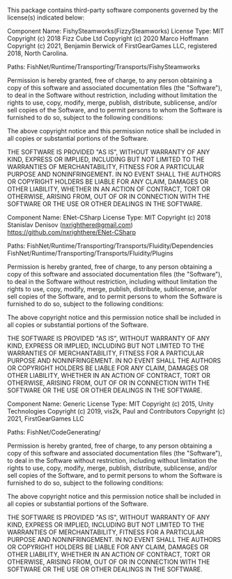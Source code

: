 This package contains third-party software components governed by the license(s) indicated below:


Component Name: FishySteamworks(FizzySteamworks)
License Type: MIT
Copyright (c) 2018 Fizz Cube Ltd
Copyright (c) 2020 Marco Hoffmann
Copyright (c) 2021, Benjamin Berwick of FirstGearGames LLC, registered 2018, North Carolina.

Paths:	FishNet/Runtime/Transporting/Transports/FishySteamworks

Permission is hereby granted, free of charge, to any person obtaining a copy
of this software and associated documentation files (the "Software"), to deal
in the Software without restriction, including without limitation the rights
to use, copy, modify, merge, publish, distribute, sublicense, and/or sell
copies of the Software, and to permit persons to whom the Software is
furnished to do so, subject to the following conditions:

The above copyright notice and this permission notice shall be included in
all copies or substantial portions of the Software.

THE SOFTWARE IS PROVIDED "AS IS", WITHOUT WARRANTY OF ANY KIND, EXPRESS OR
IMPLIED, INCLUDING BUT NOT LIMITED TO THE WARRANTIES OF MERCHANTABILITY,
FITNESS FOR A PARTICULAR PURPOSE AND NONINFRINGEMENT. IN NO EVENT SHALL THE
AUTHORS OR COPYRIGHT HOLDERS BE LIABLE FOR ANY CLAIM, DAMAGES OR OTHER
LIABILITY, WHETHER IN AN ACTION OF CONTRACT, TORT OR OTHERWISE, ARISING FROM,
OUT OF OR IN CONNECTION WITH THE SOFTWARE OR THE USE OR OTHER DEALINGS IN
THE SOFTWARE.



Component Name: ENet-CSharp
License Type: MIT
Copyright (c) 2018 Stanislav Denisov (nxrighthere@gmail.com)
https://github.com/nxrighthere/ENet-CSharp

Paths:	FishNet/Runtime/Transporting/Transports/Fluidity/Dependencies
	FishNet/Runtime/Transporting/Transports/Fluidity/Plugins

Permission is hereby granted, free of charge, to any person obtaining a copy
of this software and associated documentation files (the "Software"), to deal
in the Software without restriction, including without limitation the rights
to use, copy, modify, merge, publish, distribute, sublicense, and/or sell
copies of the Software, and to permit persons to whom the Software is
furnished to do so, subject to the following conditions:

The above copyright notice and this permission notice shall be included in
all copies or substantial portions of the Software.

THE SOFTWARE IS PROVIDED "AS IS", WITHOUT WARRANTY OF ANY KIND, EXPRESS OR
IMPLIED, INCLUDING BUT NOT LIMITED TO THE WARRANTIES OF MERCHANTABILITY,
FITNESS FOR A PARTICULAR PURPOSE AND NONINFRINGEMENT. IN NO EVENT SHALL THE
AUTHORS OR COPYRIGHT HOLDERS BE LIABLE FOR ANY CLAIM, DAMAGES OR OTHER
LIABILITY, WHETHER IN AN ACTION OF CONTRACT, TORT OR OTHERWISE, ARISING FROM,
OUT OF OR IN CONNECTION WITH THE SOFTWARE OR THE USE OR OTHER DEALINGS IN
THE SOFTWARE.



Component Name: Generic
License Type: MIT
Copyright (c) 2015, Unity Technologies
Copyright (c) 2019, vis2k, Paul and Contributors
Copyright (c) 2021, FirstGearGames LLC

Paths:	FishNet/CodeGenerating/

Permission is hereby granted, free of charge, to any person obtaining a copy
of this software and associated documentation files (the "Software"), to deal
in the Software without restriction, including without limitation the rights
to use, copy, modify, merge, publish, distribute, sublicense, and/or sell
copies of the Software, and to permit persons to whom the Software is
furnished to do so, subject to the following conditions:

The above copyright notice and this permission notice shall be included in
all copies or substantial portions of the Software.

THE SOFTWARE IS PROVIDED "AS IS", WITHOUT WARRANTY OF ANY KIND, EXPRESS OR
IMPLIED, INCLUDING BUT NOT LIMITED TO THE WARRANTIES OF MERCHANTABILITY,
FITNESS FOR A PARTICULAR PURPOSE AND NONINFRINGEMENT. IN NO EVENT SHALL THE
AUTHORS OR COPYRIGHT HOLDERS BE LIABLE FOR ANY CLAIM, DAMAGES OR OTHER
LIABILITY, WHETHER IN AN ACTION OF CONTRACT, TORT OR OTHERWISE, ARISING FROM,
OUT OF OR IN CONNECTION WITH THE SOFTWARE OR THE USE OR OTHER DEALINGS IN
THE SOFTWARE.